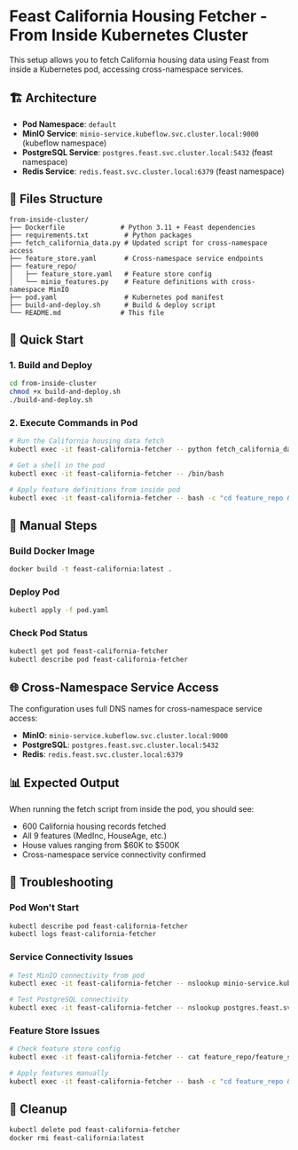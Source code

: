 # Feast California Housing Fetcher - From Inside Kubernetes Cluster

This setup allows you to fetch California housing data using Feast from inside a Kubernetes pod, accessing cross-namespace services.

## 🏗️ Architecture

- **Pod Namespace**: `default`
- **MinIO Service**: `minio-service.kubeflow.svc.cluster.local:9000` (kubeflow namespace)
- **PostgreSQL Service**: `postgres.feast.svc.cluster.local:5432` (feast namespace)
- **Redis Service**: `redis.feast.svc.cluster.local:6379` (feast namespace)

## 📁 Files Structure

```
from-inside-cluster/
├── Dockerfile              # Python 3.11 + Feast dependencies
├── requirements.txt         # Python packages
├── fetch_california_data.py # Updated script for cross-namespace access
├── feature_store.yaml       # Cross-namespace service endpoints  
├── feature_repo/
│   ├── feature_store.yaml   # Feature store config
│   └── minio_features.py    # Feature definitions with cross-namespace MinIO
├── pod.yaml                 # Kubernetes pod manifest
├── build-and-deploy.sh      # Build & deploy script
└── README.md               # This file
```

## 🚀 Quick Start

### 1. Build and Deploy
```bash
cd from-inside-cluster
chmod +x build-and-deploy.sh
./build-and-deploy.sh
```

### 2. Execute Commands in Pod
```bash
# Run the California housing data fetch
kubectl exec -it feast-california-fetcher -- python fetch_california_data.py

# Get a shell in the pod
kubectl exec -it feast-california-fetcher -- /bin/bash

# Apply feature definitions from inside pod
kubectl exec -it feast-california-fetcher -- bash -c "cd feature_repo && feast apply"
```

## 🔧 Manual Steps

### Build Docker Image
```bash
docker build -t feast-california:latest .
```

### Deploy Pod
```bash
kubectl apply -f pod.yaml
```

### Check Pod Status
```bash
kubectl get pod feast-california-fetcher
kubectl describe pod feast-california-fetcher
```

## 🌐 Cross-Namespace Service Access

The configuration uses full DNS names for cross-namespace service access:

- **MinIO**: `minio-service.kubeflow.svc.cluster.local:9000`
- **PostgreSQL**: `postgres.feast.svc.cluster.local:5432` 
- **Redis**: `redis.feast.svc.cluster.local:6379`

## 📊 Expected Output

When running the fetch script from inside the pod, you should see:
- 600 California housing records fetched
- All 9 features (MedInc, HouseAge, etc.)
- House values ranging from $60K to $500K
- Cross-namespace service connectivity confirmed

## 🐛 Troubleshooting

### Pod Won't Start
```bash
kubectl describe pod feast-california-fetcher
kubectl logs feast-california-fetcher
```

### Service Connectivity Issues
```bash
# Test MinIO connectivity from pod
kubectl exec -it feast-california-fetcher -- nslookup minio-service.kubeflow.svc.cluster.local

# Test PostgreSQL connectivity
kubectl exec -it feast-california-fetcher -- nslookup postgres.feast.svc.cluster.local
```

### Feature Store Issues
```bash
# Check feature store config
kubectl exec -it feast-california-fetcher -- cat feature_repo/feature_store.yaml

# Apply features manually
kubectl exec -it feast-california-fetcher -- bash -c "cd feature_repo && feast apply"
```

## 🧹 Cleanup

```bash
kubectl delete pod feast-california-fetcher
docker rmi feast-california:latest
``` 